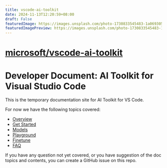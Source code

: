 ```yaml
---
title: vscode-ai-toolkit
date: 2024-11-13T12:20:59+08:00
draft: False
featuredImage: https://images.unsplash.com/photo-1730833545483-1a069305ff9c?ixid=M3w0NjAwMjJ8MHwxfHJhbmRvbXx8fHx8fHx8fDE3MzE0NzE1Njd8&ixlib=rb-4.0.3
featuredImagePreview: https://images.unsplash.com/photo-1730833545483-1a069305ff9c?ixid=M3w0NjAwMjJ8MHwxfHJhbmRvbXx8fHx8fHx8fDE3MzE0NzE1Njd8&ixlib=rb-4.0.3
---
```


# [microsoft/vscode-ai-toolkit](https://github.com/microsoft/vscode-ai-toolkit)

# Developer Document: AI Toolkit for Visual Studio Code

This is the temporary documentation site for AI Toolkit for VS Code.

For now we have the following topics covered:

- [Overview](doc/overview.md)
- [Get Started](doc/get_started.md)
- [Models](doc/models.md)
- [Playground](doc/playground.md)
- [Finetune](doc/finetune.md)
- [FAQ](doc/faq.md)

If you have any question not yet covered, or you have suggestion of the doc topics and contents, you can create a GitHub issue on this repo.